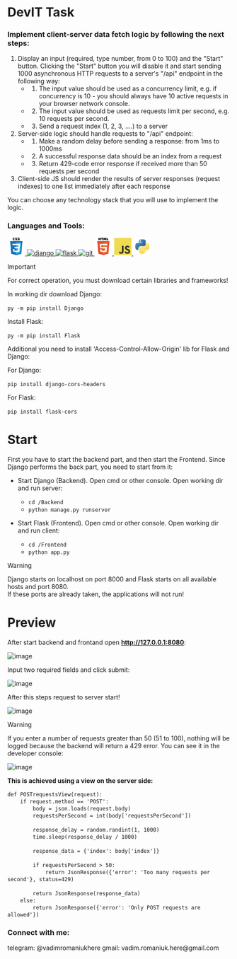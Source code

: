 # DevIT Task

<h3 align="left">Implement client-server data fetch logic by following the next steps:</h3>

1. Display an input (required, type number, from 0 to 100) and the "Start" button. Clicking the "Start" button you will disable it and start sending 1000 asynchronous HTTP requests to a server's "/api" endpoint in the following way:
    - 1) The input value should be used as a concurrency limit, e.g. if concurrency is 10 - you should always have 10 active requests in your browser network console. 
    - 2) The input value should be used as requests limit per second, e.g. 10 requests per second.
    - 3) Send a request index (1, 2, 3, ....) to a server
2. Server-side logic should handle requests to "/api" endpoint:
    - 1) Make a random delay before sending a response: from 1ms to 1000ms
    - 2) A successful response data should be an index from a request
    - 3) Return 429-code error response if received more than 50 requests per second
3. Client-side JS should render the results of server responses (request indexes) to one list immediately after each response

You can choose any technology stack that you will use to implement the logic.

<h3 align="left">Languages and Tools:</h3>
<p align="left"> <a href="https://www.w3schools.com/css/" target="_blank" rel="noreferrer"> <img src="https://raw.githubusercontent.com/devicons/devicon/master/icons/css3/css3-original-wordmark.svg" alt="css3" width="40" height="40"/> </a> <a href="https://www.djangoproject.com/" target="_blank" rel="noreferrer"> <img src="https://cdn.worldvectorlogo.com/logos/django.svg" alt="django" width="40" height="40"/> </a> <a href="https://flask.palletsprojects.com/" target="_blank" rel="noreferrer"> <img src="https://www.vectorlogo.zone/logos/pocoo_flask/pocoo_flask-icon.svg" alt="flask" width="40" height="40"/> </a> <a href="https://git-scm.com/" target="_blank" rel="noreferrer"> <img src="https://www.vectorlogo.zone/logos/git-scm/git-scm-icon.svg" alt="git" width="40" height="40"/> </a> <a href="https://www.w3.org/html/" target="_blank" rel="noreferrer"> <img src="https://raw.githubusercontent.com/devicons/devicon/master/icons/html5/html5-original-wordmark.svg" alt="html5" width="40" height="40"/> </a> <a href="https://developer.mozilla.org/en-US/docs/Web/JavaScript" target="_blank" rel="noreferrer"> <img src="https://raw.githubusercontent.com/devicons/devicon/master/icons/javascript/javascript-original.svg" alt="javascript" width="40" height="40"/> </a>  <a href="https://www.python.org" target="_blank" rel="noreferrer"> <img src="https://raw.githubusercontent.com/devicons/devicon/master/icons/python/python-original.svg" alt="python" width="40" height="40"/> </a> </p>

> [!IMPORTANT]
> For correct operation, you must download certain libraries and frameworks!

In working dir download Django:

`py -m pip install Django`

Install Flask:

`py -m pip install Flask`

Additional you need to install 'Access-Control-Allow-Origin' lib for Flask and Django:

For Django:

`pip install django-cors-headers`

For Flask:

`pip install flask-cors`

# Start 

First you have to start the backend part, and then start the Frontend. Since Django performs the back part, you need to start from it:

 - Start Django (Backend). Open cmd or other console. Open working dir and run server:

   - `cd /Backend`
   - `python manage.py runserver`

 - Start Flask (Frontend). Open cmd or other console. Open working dir and run client:

   - `cd /Frontend`
   - `python app.py` 

> [!WARNING]
> Django starts on localhost on port 8000 and Flask starts on all available hosts and port 8080.</br>
> If these ports are already taken, the applications will not run!

# Preview

After start backend and frontand open **http://127.0.0.1:8080**: 

![image](https://github.com/GoldSatan/DevIT_Task/assets/73445130/3f5dcdd7-86b3-45b2-ae85-b5ddf124b417)

Input two required fields and click submit:

![image](https://github.com/GoldSatan/DevIT_Task/assets/73445130/ca706851-0157-4050-a7ce-a3d2f88553b8)

After this steps request to server start!

![image](https://github.com/GoldSatan/DevIT_Task/assets/73445130/b3a83cc9-805e-4da7-8263-9664879635ea)

> [!WARNING]
> If you enter a number of requests greater than 50 (51 to 100), nothing will be logged because the backend will return a 429 error.
> You can see it in the developer console:

![image](https://github.com/GoldSatan/DevIT_Task/assets/73445130/3709d16d-9359-4a40-a443-4b9cb15afd6a)


**This is achieved using a view on the server side:**

    def POSTrequestsView(request):
        if request.method == 'POST':
            body = json.loads(request.body) 
            requestsPerSecond = int(body['requestsPerSecond'])
            
            response_delay = random.randint(1, 1000) 
            time.sleep(response_delay / 1000)  
            
            response_data = {'index': body['index']}
            
            if requestsPerSecond > 50:
                return JsonResponse({'error': 'Too many requests per second'}, status=429)
                
            return JsonResponse(response_data)
        else:
            return JsonResponse({'error': 'Only POST requests are allowed'})



<h3 align="left">Connect with me:</h3>
telegram: @vadimromaniukhere
gmail: vadim.romaniuk.here@gmail.com


